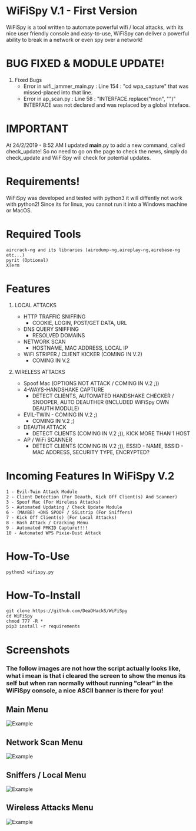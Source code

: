 # WiFiSpy V.1 - First Version
WiFiSpy is a tool written to automate powerful wifi / local attacks, with its nice user friendly console and easy-to-use, WiFiSpy can deliver a powerful ability to break in a network or even spy over a network!

# BUG FIXED & MODULE UPDATE!
1. Fixed Bugs
   - Error in wifi_jammer_main.py : Line 154 : "cd wpa_capture" that was missed-placed into that line.
   - Error in ap_scan.py : Line 58 : "INTERFACE.replace("mon", "")" INTERFACE was not declared and was replaced by a global inteface.

# IMPORTANT
At 24/2/2019 - 8:52 AM I updated __main__.py to add a new command, called check_update!
So no need to go on the page to check the news, simply do check_update and WiFiSpy will check for potential updates.

# Requirements!
</p>
WiFiSpy was developed and tested with python3 it will diffently not work with python2!
Since its for linux, you cannot run it into a Windows machine or MacOS.
</p>

# Required Tools
```
aircrack-ng and its libraries (airodump-ng,aireplay-ng,airebase-ng etc...)
pyrit (Optional)
XTerm
```

# Features
1. LOCAL ATTACKS
   - HTTP TRAFFIC SNIFFING
     - COOKIE, LOGIN, POST/GET DATA, URL
   - DNS QUERY SNIFFING
     - RESOLVED DOMAINS
   - NETWORK SCAN
     - HOSTNAME, MAC ADDRESS, LOCAL IP
   - WiFi STRIPER / CLIENT KICKER (COMING IN V.2)
     - COMING IN V.2

2. WIRELESS ATTACKS
   - Spoof Mac (OPTIONS NOT ATTACK / COMING IN V.2 ;))
   - 4-WAYS-HANDSHAKE CAPTURE
     - DETECT CLIENTS, AUTOMATED HANDSHAKE CHECKER / SNOOPER, AUTO DEAUTHER (INCLUDED WiFiSpy OWN DEAUTH MODULE)
   - EVIL-TWIN - COMING IN V.2 ;)
     - COMING IN V.2 ;)
   - DEAUTH ATTACK
     - DETECT CLIENTS (COMING IN V.2 ;)), KICK MORE THAN 1 HOST
   - AP / WiFi SCANNER
     - DETECT CLIENTS (COMING IN V.2 ;)), ESSID - NAME, BSSID - MAC ADDRESS, SECURITY TYPE, ENCRYPTED?

# Incoming Features In WiFiSpy V.2
```
1 - Evil-Twin Attack Module
2 - Client Detection (For Deauth, Kick Off Client(s) And Scanner)
3 - Spoof Mac (For Wireless Attacks)
5 - Automated Updating / Check Update Module
6 - (MAYBE) +DNS SPOOF / SSLstrip (For Sniffers)
7 - Kick Off Client(s) (For Local Attacks)
8 - Hash Attack / Cracking Menu
9 - Automated PMKID Capture!!!!
10 - Automated WPS Pixie-Dust Attack
```

# How-To-Use
```
python3 wifispy.py
```
  
# How-To-Install
```
git clone https://github.com/DeaDHackS/WiFiSpy
cd WiFiSpy
chmod 777 -R *
pip3 install -r requirements
```
  
# Screenshots
### The follow images are not how the script actually looks like, what i mean is that i cleared the screen to show the menus its self but when ran normally without running "clear" in the WiFiSpy console, a nice ASCII banner is there for you!

## Main Menu 
![Example](https://i.imgur.com/cpIXYhS.png)

## Network Scan Menu
![Example](https://i.imgur.com/0BNvAuX.png)

## Sniffers / Local Menu
![Example](https://i.imgur.com/n0lSpG9.png)

## Wireless Attacks Menu
![Example](https://i.imgur.com/vemC6FN.png)
